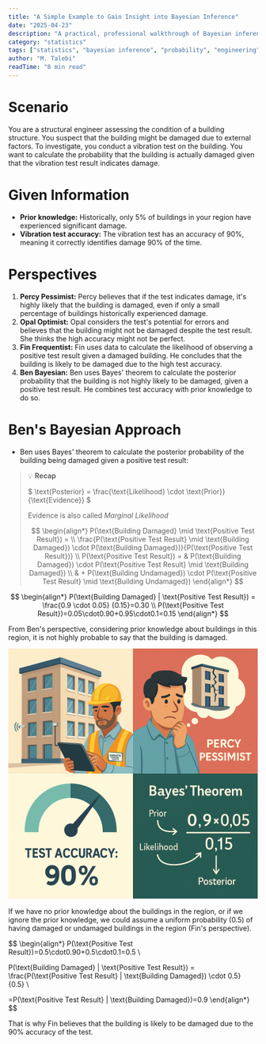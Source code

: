 ```yaml
---
title: "A Simple Example to Gain Insight into Bayesian Inference"
date: "2025-04-23"
description: "A practical, professional walkthrough of Bayesian inference in structural engineering, with a real-world scenario and step-by-step calculation."
category: "statistics"
tags: ["statistics", "bayesian inference", "probability", "engineering", "case study"]
author: "M. Talebi"
readTime: "8 min read"
---
```


# Scenario

You are a structural engineer assessing the condition of a building structure. You suspect that the building might be damaged due to external factors. To investigate, you conduct a vibration test on the building. You want to calculate the probability that the building is actually damaged given that the vibration test result indicates damage.

# Given Information

- **Prior knowledge:** Historically, only 5% of buildings in your region have experienced significant damage.
- **Vibration test accuracy:** The vibration test has an accuracy of 90%, meaning it correctly identifies damage 90% of the time.

# Perspectives

1. **Percy Pessimist:** Percy believes that if the test indicates damage, it's highly likely that the building is damaged, even if only a small percentage of buildings historically experienced damage.
2. **Opal Optimist:** Opal considers the test's potential for errors and believes that the building might not be damaged despite the test result. She thinks the high accuracy might not be perfect.
3. **Fin Frequentist:** Fin uses data to calculate the likelihood of observing a positive test result given a damaged building. He concludes that the building is likely to be damaged due to the high test accuracy.
4. **Ben Bayesian:** Ben uses Bayes' theorem to calculate the posterior probability that the building is not highly likely to be damaged, given a positive test result. He combines test accuracy with prior knowledge to do so.

# Ben's Bayesian Approach

- Ben uses Bayes' theorem to calculate the posterior probability of the building being damaged given a positive test result:

> 💡 **Recap**
> 
> $ \text{Posterior} = \frac{\text{Likelihood} \cdot \text{Prior}}{\text{Evidence}} $
> 
> Evidence is also called *Marginal Likelihood*
> 
> $$
> \begin{align*}
> P(\text{Building Damaged} \mid \text{Positive Test Result}) = \\
> \frac{P(\text{Positive Test Result} \mid \text{Building Damaged}) \cdot P(\text{Building Damaged})}{P(\text{Positive Test Result})} \\
> P(\text{Positive Test Result}) = & P(\text{Building Damaged}) \cdot P(\text{Positive Test Result} \mid \text{Building Damaged}) \\
> & + P(\text{Building Undamaged}) \cdot P(\text{Positive Test Result} \mid \text{Building Undamaged})
> \end{align*}
> $$


$$
\begin{align*} 
P(\text{Building Damaged} | \text{Positive Test Result}) = \frac{0.9 \cdot 0.05} {0.15}=0.30  \\
P(\text{Positive Test Result})=0.05\cdot0.90+0.95\cdot0.1=0.15
\end{align*}
$$

From Ben's perspective, considering prior knowledge about buildings in this region, it is not highly probable to say that the building is damaged.

![Bayesian Posterior Illustration](https://raw.githubusercontent.com/MTalebi/WebSite-Bloges/main/images/post-2/image-3.png)

If we have no prior knowledge about the buildings in the region, or if we ignore the prior knowledge, we could assume a uniform probability (0.5) of having damaged or undamaged buildings in the region (Fin's perspective).

$$
\begin{align*} 
P(\text{Positive Test Result})=0.5\cdot0.90+0.5\cdot0.1=0.5 \\

P(\text{Building Damaged} | \text{Positive Test Result}) = \frac{P(\text{Positive Test Result} | \text{Building Damaged}) \cdot 0.5} {0.5} \\

=P(\text{Positive Test Result} | \text{Building Damaged})=0.9
\end{align*}
$$

That is why Fin believes that the building is likely to be damaged due to the 90% accuracy of the test. 
